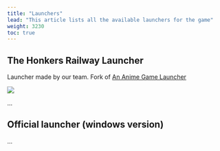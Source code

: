 ```yaml
---
title: "Launchers"
lead: "This article lists all the available launchers for the game"
weight: 3230
toc: true
---
```


## The Honkers Railway Launcher

Launcher made by our team. Fork of [An Anime Game Launcher](../../../launcher/home)

<img src="https://github.com/an-anime-team/the-honkers-railway-launcher/blob/main/repository/main-classic.png?raw=true">

...

## Official launcher (windows version)

...
